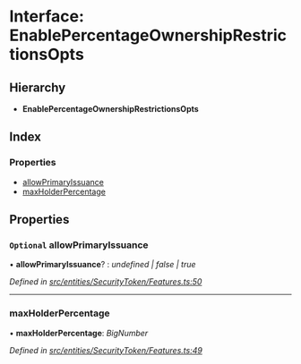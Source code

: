 # Interface: EnablePercentageOwnershipRestrictionsOpts

## Hierarchy

* **EnablePercentageOwnershipRestrictionsOpts**

## Index

### Properties

* [allowPrimaryIssuance](_entities_securitytoken_features_.enablepercentageownershiprestrictionsopts.md#optional-allowprimaryissuance)
* [maxHolderPercentage](_entities_securitytoken_features_.enablepercentageownershiprestrictionsopts.md#maxholderpercentage)

## Properties

### `Optional` allowPrimaryIssuance

• **allowPrimaryIssuance**? : *undefined | false | true*

*Defined in [src/entities/SecurityToken/Features.ts:50](https://github.com/PolymathNetwork/polymath-sdk/blob/ade5412/src/entities/SecurityToken/Features.ts#L50)*

___

###  maxHolderPercentage

• **maxHolderPercentage**: *BigNumber*

*Defined in [src/entities/SecurityToken/Features.ts:49](https://github.com/PolymathNetwork/polymath-sdk/blob/ade5412/src/entities/SecurityToken/Features.ts#L49)*
